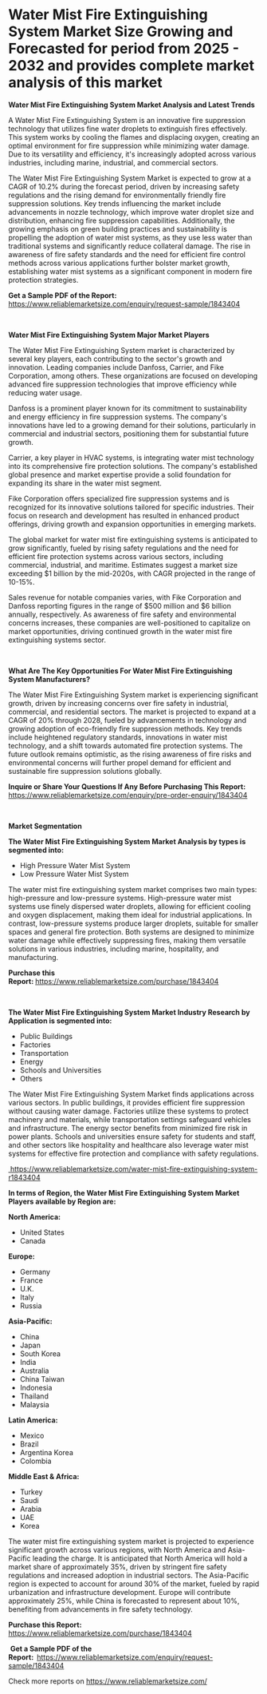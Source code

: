 <p><h1>Water Mist Fire Extinguishing System Market Size Growing and Forecasted for period from 2025 - 2032 and provides complete market analysis of this market</h1></p><p><strong>Water Mist Fire Extinguishing System Market Analysis and Latest Trends</strong></p>
<p><p>A Water Mist Fire Extinguishing System is an innovative fire suppression technology that utilizes fine water droplets to extinguish fires effectively. This system works by cooling the flames and displacing oxygen, creating an optimal environment for fire suppression while minimizing water damage. Due to its versatility and efficiency, it's increasingly adopted across various industries, including marine, industrial, and commercial sectors.</p><p>The Water Mist Fire Extinguishing System Market is expected to grow at a CAGR of 10.2% during the forecast period, driven by increasing safety regulations and the rising demand for environmentally friendly fire suppression solutions. Key trends influencing the market include advancements in nozzle technology, which improve water droplet size and distribution, enhancing fire suppression capabilities. Additionally, the growing emphasis on green building practices and sustainability is propelling the adoption of water mist systems, as they use less water than traditional systems and significantly reduce collateral damage. The rise in awareness of fire safety standards and the need for efficient fire control methods across various applications further bolster market growth, establishing water mist systems as a significant component in modern fire protection strategies.</p></p>
<p><strong>Get a Sample PDF of the Report:&nbsp;</strong> <a href="https://www.reliablemarketsize.com/enquiry/request-sample/1843404?utm_campaign=2241&utm_medium=2&utm_source=Github&utm_content=ia&utm_term=22022025&utm_id=water-mist-fire-extinguishing-system">https://www.reliablemarketsize.com/enquiry/request-sample/1843404</a></p>
<p>&nbsp;</p>
<p><strong>Water Mist Fire Extinguishing System Major Market Players</strong></p>
<p><p>The Water Mist Fire Extinguishing System market is characterized by several key players, each contributing to the sector's growth and innovation. Leading companies include Danfoss, Carrier, and Fike Corporation, among others. These organizations are focused on developing advanced fire suppression technologies that improve efficiency while reducing water usage.</p><p>Danfoss is a prominent player known for its commitment to sustainability and energy efficiency in fire suppression systems. The company's innovations have led to a growing demand for their solutions, particularly in commercial and industrial sectors, positioning them for substantial future growth.</p><p>Carrier, a key player in HVAC systems, is integrating water mist technology into its comprehensive fire protection solutions. The company's established global presence and market expertise provide a solid foundation for expanding its share in the water mist segment.</p><p>Fike Corporation offers specialized fire suppression systems and is recognized for its innovative solutions tailored for specific industries. Their focus on research and development has resulted in enhanced product offerings, driving growth and expansion opportunities in emerging markets.</p><p>The global market for water mist fire extinguishing systems is anticipated to grow significantly, fueled by rising safety regulations and the need for efficient fire protection systems across various sectors, including commercial, industrial, and maritime. Estimates suggest a market size exceeding $1 billion by the mid-2020s, with CAGR projected in the range of 10-15%.</p><p>Sales revenue for notable companies varies, with Fike Corporation and Danfoss reporting figures in the range of $500 million and $6 billion annually, respectively. As awareness of fire safety and environmental concerns increases, these companies are well-positioned to capitalize on market opportunities, driving continued growth in the water mist fire extinguishing systems sector.</p></p>
<p>&nbsp;</p>
<p><strong>What Are The Key Opportunities For Water Mist Fire Extinguishing System Manufacturers?</strong></p>
<p><p>The Water Mist Fire Extinguishing System market is experiencing significant growth, driven by increasing concerns over fire safety in industrial, commercial, and residential sectors. The market is projected to expand at a CAGR of 20% through 2028, fueled by advancements in technology and growing adoption of eco-friendly fire suppression methods. Key trends include heightened regulatory standards, innovations in water mist technology, and a shift towards automated fire protection systems. The future outlook remains optimistic, as the rising awareness of fire risks and environmental concerns will further propel demand for efficient and sustainable fire suppression solutions globally.</p></p>
<p><strong>Inquire or Share Your Questions If Any Before Purchasing This Report:</strong> <a href="https://www.reliablemarketsize.com/enquiry/pre-order-enquiry/1843404?utm_campaign=2241&utm_medium=2&utm_source=Github&utm_content=ia&utm_term=22022025&utm_id=water-mist-fire-extinguishing-system">https://www.reliablemarketsize.com/enquiry/pre-order-enquiry/1843404</a></p>
<p>&nbsp;</p>
<p><strong>Market Segmentation</strong></p>
<p><strong>The Water Mist Fire Extinguishing System Market Analysis by types is segmented into:</strong></p>
<p><ul><li>High Pressure Water Mist System</li><li>Low Pressure Water Mist System</li></ul></p>
<p><p>The water mist fire extinguishing system market comprises two main types: high-pressure and low-pressure systems. High-pressure water mist systems use finely dispersed water droplets, allowing for efficient cooling and oxygen displacement, making them ideal for industrial applications. In contrast, low-pressure systems produce larger droplets, suitable for smaller spaces and general fire protection. Both systems are designed to minimize water damage while effectively suppressing fires, making them versatile solutions in various industries, including marine, hospitality, and manufacturing.</p></p>
<p><strong>Purchase this Report:&nbsp;</strong><a href="https://www.reliablemarketsize.com/purchase/1843404?utm_campaign=2241&utm_medium=2&utm_source=Github&utm_content=ia&utm_term=22022025&utm_id=water-mist-fire-extinguishing-system">https://www.reliablemarketsize.com/purchase/1843404</a></p>
<p>&nbsp;</p>
<p><strong>The Water Mist Fire Extinguishing System Market Industry Research by Application is segmented into:</strong></p>
<p><ul><li>Public Buildings</li><li>Factories</li><li>Transportation</li><li>Energy</li><li>Schools and Universities</li><li>Others</li></ul></p>
<p><p>The Water Mist Fire Extinguishing System Market finds applications across various sectors. In public buildings, it provides efficient fire suppression without causing water damage. Factories utilize these systems to protect machinery and materials, while transportation settings safeguard vehicles and infrastructure. The energy sector benefits from minimized fire risk in power plants. Schools and universities ensure safety for students and staff, and other sectors like hospitality and healthcare also leverage water mist systems for effective fire protection and compliance with safety regulations.</p></p>
<p><a href="https://www.reliablemarketsize.com/water-mist-fire-extinguishing-system-r1843404?utm_campaign=2241&utm_medium=2&utm_source=Github&utm_content=ia&utm_term=22022025&utm_id=water-mist-fire-extinguishing-system">&nbsp;https://www.reliablemarketsize.com/water-mist-fire-extinguishing-system-r1843404</a></p>
<p><strong>In terms of Region, the Water Mist Fire Extinguishing System Market Players available by Region are:</strong></p>
<p>
    <p> <strong> North America: </strong>
        <ul>
            <li>United States</li>
            <li>Canada</li>
        </ul>
        </p> 
    <p> <strong> Europe: </strong>
        <ul>
            <li>Germany</li>
            <li>France</li>
            <li>U.K.</li>
            <li>Italy</li>
            <li>Russia</li>
        </ul>
        </p> 
    <p> <strong> Asia-Pacific: </strong>
        <ul>
            <li>China</li>
            <li>Japan</li>
            <li>South Korea</li>
            <li>India</li>
            <li>Australia</li>
            <li>China Taiwan</li>
            <li>Indonesia</li>
            <li>Thailand</li>
            <li>Malaysia</li>
        </ul>
        </p> 
    <p> <strong> Latin America: </strong>
        <ul>
            <li>Mexico</li>
            <li>Brazil</li>
            <li>Argentina Korea</li>
            <li>Colombia</li>
        </ul>
        </p> 
    <p> <strong> Middle East & Africa: </strong>
        <ul>
            <li>Turkey</li>
            <li>Saudi</li>
            <li>Arabia</li>
            <li>UAE</li>
            <li>Korea</li>
        </ul>
    </p>
    </p>
<p><p>The water mist fire extinguishing system market is projected to experience significant growth across various regions, with North America and Asia-Pacific leading the charge. It is anticipated that North America will hold a market share of approximately 35%, driven by stringent fire safety regulations and increased adoption in industrial sectors. The Asia-Pacific region is expected to account for around 30% of the market, fueled by rapid urbanization and infrastructure development. Europe will contribute approximately 25%, while China is forecasted to represent about 10%, benefiting from advancements in fire safety technology.</p></p>
<p><strong>Purchase this Report: </strong><a href="https://www.reliablemarketsize.com/purchase/1843404?utm_campaign=2241&utm_medium=2&utm_source=Github&utm_content=ia&utm_term=22022025&utm_id=water-mist-fire-extinguishing-system">https://www.reliablemarketsize.com/purchase/1843404</a></p>
<p>&nbsp;<strong>Get a Sample PDF of the Report:&nbsp;&nbsp;</strong><a href="https://www.reliablemarketsize.com/enquiry/request-sample/1843404?utm_campaign=2241&utm_medium=2&utm_source=Github&utm_content=ia&utm_term=22022025&utm_id=water-mist-fire-extinguishing-system">https://www.reliablemarketsize.com/enquiry/request-sample/1843404</a></p>
<p><strong></strong></p>
<p>Check more reports on <a href="https://www.reliablemarketsize.com/?utm_campaign=2241&utm_medium=2&utm_source=Github&utm_content=ia&utm_term=22022025&utm_id=water-mist-fire-extinguishing-system">https://www.reliablemarketsize.com/</a></p>